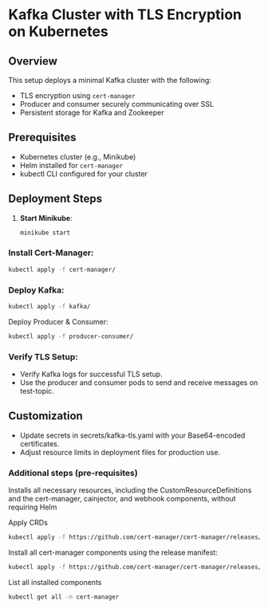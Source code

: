 # Kafka Cluster with TLS Encryption on Kubernetes

## Overview
This setup deploys a minimal Kafka cluster with the following:
- TLS encryption using `cert-manager`
- Producer and consumer securely communicating over SSL
- Persistent storage for Kafka and Zookeeper

## Prerequisites
- Kubernetes cluster (e.g., Minikube)
- Helm installed for `cert-manager`
- kubectl CLI configured for your cluster

## Deployment Steps
1. **Start Minikube**:
   ```bash
   minikube start
    ```
### Install Cert-Manager:

```bash
kubectl apply -f cert-manager/
```
### Deploy Kafka:

```bash
kubectl apply -f kafka/
```
Deploy Producer & Consumer:

```bash
kubectl apply -f producer-consumer/
```
### Verify TLS Setup:
- Verify Kafka logs for successful TLS setup.
- Use the producer and consumer pods to send and receive messages on test-topic.

## Customization
- Update secrets in secrets/kafka-tls.yaml with your Base64-encoded certificates.
- Adjust resource limits in deployment files for production use.


### Additional steps (pre-requisites)
Installs all necessary resources, including the CustomResourceDefinitions and the cert-manager, cainjector, and webhook components, without requiring Helm

Apply CRDs
```bash
kubectl apply -f https://github.com/cert-manager/cert-manager/releases/download/v1.16.1/cert-manager.crds.yaml
```
Install all cert-manager components using the release manifest:
```bash
kubectl apply -f https://github.com/cert-manager/cert-manager/releases/download/v1.16.1/cert-manager.yaml
```
List all installed components
```bash
kubectl get all -n cert-manager
```